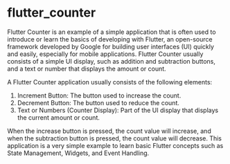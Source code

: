 # flutter_counter

Flutter Counter is an example of a simple application that is often used to introduce or learn the basics of developing with Flutter, an open-source framework developed by Google for building user interfaces (UI) quickly and easily, especially for mobile applications. Flutter Counter usually consists of a simple UI display, such as addition and subtraction buttons, and a text or number that displays the amount or count.

A Flutter Counter application usually consists of the following elements:

1. Increment Button: The button used to increase the count.
2. Decrement Button: The button used to reduce the count.
3. Text or Numbers (Counter Display): Part of the UI display that displays the current amount or count.

When the increase button is pressed, the count value will increase, and when the subtraction button is pressed, the count value will decrease. This application is a very simple example to learn basic Flutter concepts such as State Management, Widgets, and Event Handling.
